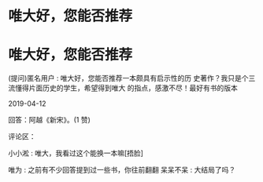 # 唯大好，您能否推荐

# 唯大好，您能否推荐

(提问)匿名用户 : 唯大好，您能否推荐一本颇具有启示性的历 史著作？我只是个三流懂得片面历史的学生，希望得到唯大 的指点，感激不尽！最好有书的版本

2019-04-12

回答：阿越《新宋》。(1 赞)

评论区：

小小淞 : 唯大，我看过这个能换一本嘛[捂脸]

唯为 : 之前有不少回答提到过一些书，你往前翻翻 呆呆不呆 : 大结局了吗？